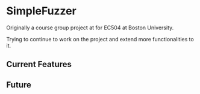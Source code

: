 # SimpleFuzzer

Originally a course group project at for EC504 at Boston University.

Trying to continue to work on the project and extend more functionalities to it.

## Current Features


## Future
